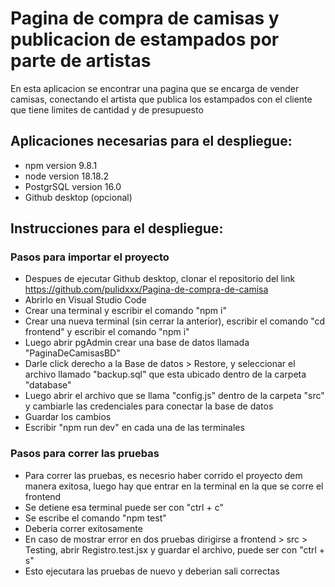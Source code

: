 # Pagina de compra de camisas y publicacion de estampados por parte de artistas

En esta aplicacion se encontrar una pagina que se encarga de vender camisas, conectando el artista que publica los estampados
con el cliente que tiene limites de cantidad y de presupuesto

## Aplicaciones necesarias para el despliegue:

- npm version 9.8.1
- node version 18.18.2
- PostgrSQL version 16.0
- Github desktop (opcional)

## Instrucciones para el despliegue:

### Pasos para importar el proyecto

- Despues de ejecutar Github desktop, clonar el repositorio del link https://github.com/pulidxxx/Pagina-de-compra-de-camisa
- Abrirlo en Visual Studio Code
- Crear una terminal y escribir el comando "npm i"
- Crear una nueva terminal (sin cerrar la anterior), escribir el comando "cd frontend" y escribir el comando "npm i"
- Luego abrir pgAdmin crear una base de datos llamada "PaginaDeCamisasBD"
- Darle click derecho a la Base de datos > Restore, y seleccionar el archivo llamado "backup.sql" que esta ubicado dentro de la carpeta "database"
- Luego abrir el archivo que se llama "config.js" dentro de la carpeta "src" y cambiarle las credenciales para conectar la base de datos
- Guardar los cambios 
- Escribir "npm run dev" en cada una de las terminales

### Pasos para correr las pruebas

- Para correr las pruebas, es necesrio haber corrido el proyecto dem manera exitosa, luego hay que entrar en la terminal en la que se corre el frontend
- Se detiene esa terminal puede ser con "ctrl + c"
- Se escribe el comando "npm test"
- Deberia correr exitosamente
- En caso de mostrar error en dos pruebas dirigirse a frontend > src > Testing, abrir Registro.test.jsx y guardar el archivo, puede ser con "ctrl + s"
- Esto ejecutara las pruebas de nuevo y deberian sali correctas
